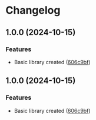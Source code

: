 # Changelog

## 1.0.0 (2024-10-15)


### Features

* Basic library created ([606c9bf](https://github.com/bn3t/ssin-lib/commit/606c9bf9d29a6f09fe12088fafaf35c87829653e))

## 1.0.0 (2024-10-15)


### Features

* Basic library created ([606c9bf](https://github.com/bn3t/ssin-lib/commit/606c9bf9d29a6f09fe12088fafaf35c87829653e))
